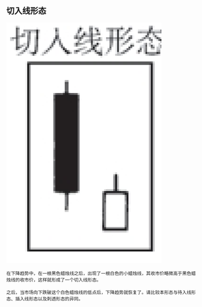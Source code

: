 
## 切入线形态
![](./img/22.png)
```
在下降趋势中，在一根黑色蜡烛线之后，出现了一根白色的小蜡烛线，其收市价略微高于黑色蜡烛线的收市价，这样就形成了一个切入线形态。

之后，当市场向下跌破这个白色蜡烛线的低点后，下降趋势就恢复了。请比较本形态与待入线形态、插入线形态以及刺透形态的异同。
```